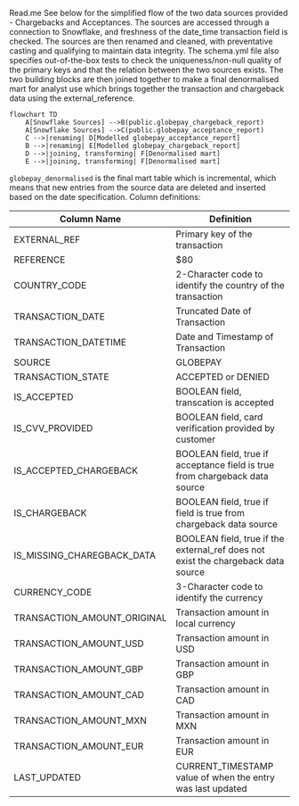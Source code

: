 Read.me
See below for the simplified flow of the two data sources provided - Chargebacks and Acceptances. The sources are accessed through a connection to Snowflake, and freshness of the date_time transaction field is checked. The sources are then renamed and cleaned, with preventative casting and qualifying to maintain data integrity. The schema.yml file also specifies out-of-the-box tests to check the uniqueness/non-null quality of the primary keys and that the relation between the two sources exists. 
The two building blocks are then joined together to make a final denormalised mart for analyst use which brings together the transaction and chargeback data using the external_reference. 

```mermaid
flowchart TD
    A[Snowflake Sources] -->B(public.globepay_chargeback_report)
    A[Snowflake Sources] -->C(public.globepay_acceptance_report)
    C -->|renaming| D[Modelled globepay_acceptance_report]
    B -->|renaming| E[Modelled globepay_chargeback_report]
    D -->|joining, transforming| F[Denormalised mart]
    E -->|joining, transforming| F[Denormalised mart]
```

`globepay_denormalised` is the final mart table which is incremental, which means that new entries from the source data are deleted and inserted based on the date specification. 
Column definitions:

| Column Name    | Definition |
| -------- | ------- |
| EXTERNAL_REF  | Primary key of the transaction    |
| REFERENCE | $80     |
| COUNTRY_CODE    | 2-Character code to identify the country of the transaction    |
| TRANSACTION_DATE    | Truncated Date of Transaction   |
| TRANSACTION_DATETIME    | Date and Timestamp of Transaction    |
| SOURCE    | GLOBEPAY   |
| TRANSACTION_STATE    | ACCEPTED or DENIED  |
| IS_ACCEPTED    | BOOLEAN field, transcation is accepted    |
| IS_CVV_PROVIDED    | BOOLEAN field, card verification provided by customer    |
| IS_ACCEPTED_CHARGEBACK    | BOOLEAN field, true if acceptance field is true from chargeback data source    |
| IS_CHARGEBACK    | BOOLEAN field, true if field is true from chargeback data source    |
| IS_MISSING_CHAREGBACK_DATA    | BOOLEAN field, true if the external_ref does not exist the chargeback data source    |
| CURRENCY_CODE    | 3-Character code to identify the currency    |
| TRANSACTION_AMOUNT_ORIGINAL    | Transaction amount in local currency    |
| TRANSACTION_AMOUNT_USD    | Transaction amount in USD    |
| TRANSACTION_AMOUNT_GBP    | Transaction amount in GBP      |
| TRANSACTION_AMOUNT_CAD    | Transaction amount in CAD      |
| TRANSACTION_AMOUNT_MXN    | Transaction amount in MXN      |
| TRANSACTION_AMOUNT_EUR    | Transaction amount in EUR      |
| LAST_UPDATED    | CURRENT_TIMESTAMP value of when the entry was last updated    |

